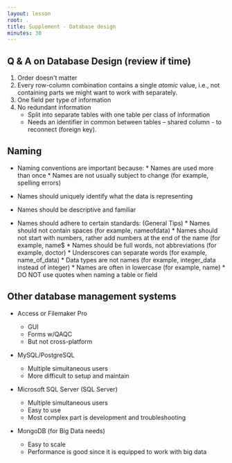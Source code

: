 ```yaml
---
layout: lesson
root: .
title: Supplement - Database design
minutes: 30
---
```



Q & A on Database Design (review if time)
-----------------------------------------

1. Order doesn't matter
2. Every row-column combination contains a single *atomic* value, i.e., not
   containing parts we might want to work with separately.
3. One field per type of information
4. No redundant information
     * Split into separate tables with one table per class of information
	 * Needs an identifier in common between tables – shared column - to
       reconnect (foreign key).

Naming
------

* Naming conventions are important because:
        * Names are used more than once
        * Names are not usually subject to change (for example, spelling errors)

* Names should uniquely identify what the data is representing
* Names should be descriptive and familiar
* Names should adhere to certain standards: (General Tips)
        * Names should not contain spaces (for example, nameofdata)
        * Names should not start with numbers, rather add numbers at the end of the name (for example, name$
        * Names should be full words, not abbreviations (for example, doctor)
        * Underscores can separate words (for example, name_of_data)
        * Data types are not names (for example, integer_data instead of integer)
        * Names are often in lowercase (for example, name)
        * DO NOT use quotes when naming a table or field


Other database management systems
---------------------------------

* Access or Filemaker Pro
    * GUI
    * Forms w/QAQC
	* But not cross-platform
* MySQL/PostgreSQL
    * Multiple simultaneous users
	* More difficult to setup and maintain

* Microsoft SQL Server (SQL Server)
    * Multiple simultaneous users
	* Easy to use
	* Most complex part is development and troubleshooting
	
* MongoDB (for Big Data needs)
    * Easy to scale
    * Performance is good since it is equipped to work with big data



